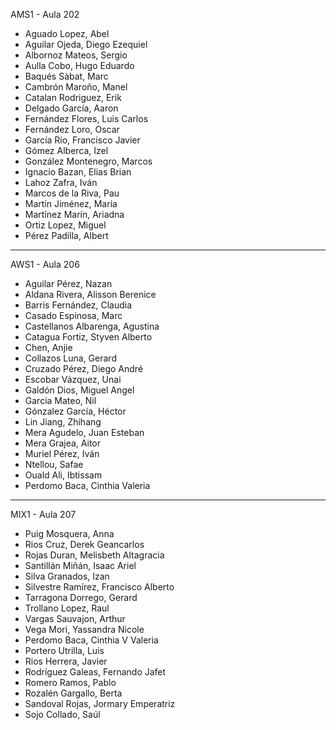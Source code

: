 AMS1 - Aula 202

- Aguado Lopez, Abel
- Aguilar Ojeda, Diego Ezequiel
- Albornoz Mateos, Sergio
- Aulla Cobo, Hugo Eduardo
- Baqués Sàbat, Marc
- Cambrón Maroño, Manel
- Catalan Rodriguez, Erik
- Delgado García, Aaron
- Fernández Flores, Luis Carlos
- Fernández Loro, Oscar
- García Río, Francisco Javier
- Gómez Alberca, Izel
- González Montenegro, Marcos
- Ignacio Bazan, Elias Brian
- Lahoz Zafra, Iván
- Marcos de la Riva, Pau
- Martín Jiménez, Maria
- Martínez Marín, Ariadna
- Ortiz Lopez, Miguel
- Pérez Padilla, Albert

-----

AWS1 - Aula 206

- Aguilar Pérez, Nazan
- Aldana Rivera, Alisson Berenice
- Barris Fernández, Claudia
- Casado Espinosa, Marc
- Castellanos Albarenga, Agustina
- Catagua Fortiz, Styven Alberto
- Chen,  Anjie
- Collazos Luna, Gerard
- Cruzado Pérez, Diego André
- Escobar Vázquez, Unai
- Galdón Dios, Miguel Angel
- Garcia Mateo, Nil
- Gónzalez García, Héctor
- Lin Jiang, Zhihang
- Mera Agudelo, Juan Esteban
- Mera Grajea, Aitor
- Muriel Pérez, Iván
- Ntellou,  Safae
- Ouald Ali,  Ibtissam
- Perdomo Baca, Cinthia Valeria

-----

MIX1 - Aula 207

- Puig Mosquera, Anna
- Rios Cruz, Derek Geancarlos
- Rojas Duran, Melisbeth Altagracia
- Santillán Miñán, Isaac Ariel
- Silva Granados, Izan
- Silvestre Ramírez, Francisco Alberto
- Tarragona Dorrego, Gerard
- Trollano Lopez, Raul
- Vargas Sauvajon, Arthur
- Vega Mori, Yassandra Nicole
- Perdomo Baca, Cinthia V Valeria
- Portero Utrilla, Luis
- Rios Herrera, Javier
- Rodríguez Galeas, Fernando Jafet
- Romero Ramos, Pablo
- Rozalén Gargallo, Berta
- Sandoval Rojas, Jormary Emperatriz
- Sojo Collado, Saúl


